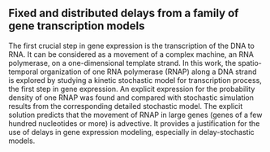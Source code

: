 ## Fixed and distributed delays from a family of gene transcription models 

The first crucial step in gene expression is the transcription of the DNA to  RNA. It can be considered as a movement of a complex machine, an RNA polymerase, on a one-dimensional template strand. 
In this work, the spatio-temporal organization of one RNA polymerase (RNAP) along a DNA strand is explored by studying a kinetic stochastic model for transcription process, the first step in gene expression. An explicit expression for the probability density of one RNAP was found and compared with stochastic simulation results  from the corresponding detailed stochastic model. The explicit solution predicts that the movement of RNAP in large genes (genes of a few hundred nucleotides or more) is advective. It provides a justification for the use of delays in gene expression modeling, especially in delay-stochastic models.


